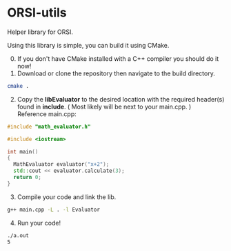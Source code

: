 # ORSI-utils
Helper library for ORSI.  

Using this library is simple, you can build it using CMake.
  
  
0. If you don't have CMake installed with a C++ compiler you should do it now!
1. Download or clone the repository then navigate to the build directory.
```bash
cmake .
```
2. Copy the **libEvaluator** to the desired location with the required header(s) found in **include**. ( Most likely will be next to your main.cpp. )  
Reference main.cpp:
```c++
#include "math_evaluator.h"

#include <iostream>

int main()
{
  MathEvaluator evaluator("x+2");
  std::cout << evaluator.calculate(3);
  return 0;
}
```
3. Compile your code and link the lib.
```bash
g++ main.cpp -L . -l Evaluator
```
4. Run your code!
```bash
./a.out
5
```
